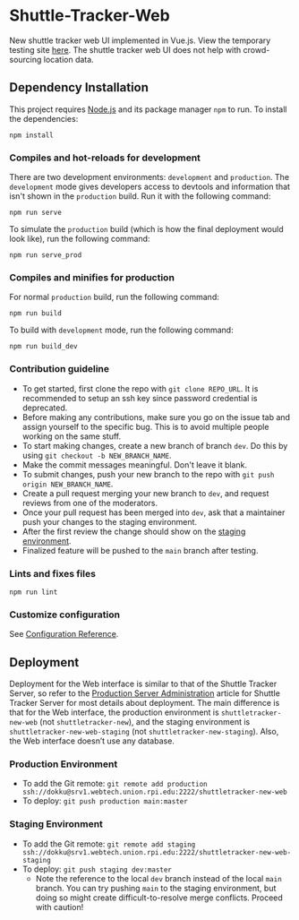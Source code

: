 # Shuttle-Tracker-Web
New shuttle tracker web UI implemented in Vue.js.
View the temporary testing site [here](https://staging.web.shuttletracker.app/).
The shuttle tracker web UI does not help with crowd-sourcing location data.

## Dependency Installation
This project requires [Node.js](https://nodejs.dev/) and its package manager `npm` to run. To install the dependencies:
```
npm install
```

### Compiles and hot-reloads for development
There are two development environments: `development` and `production`.
The `development` mode gives developers access to devtools and information that isn't shown in the `production` build.
Run it with the following command:
```
npm run serve
```
To simulate the `production` build (which is how the final deployment would look like), run the following command:
```
npm run serve_prod
```

### Compiles and minifies for production
For normal `production` build, run the following command:
```
npm run build
```
To build with `development` mode, run the following command:
```
npm run build_dev
```

### Contribution guideline
- To get started, first clone the repo with `git clone REPO_URL`. It is recommended to setup an ssh key since password credential is deprecated.
- Before making any contributions, make sure you go on the issue tab and assign yourself to the specific bug. This is to avoid multiple people working on the same stuff.
- To start making changes, create a new branch of branch `dev`. Do this by using `git checkout -b NEW_BRANCH_NAME`.
- Make the commit messages meaningful. Don't leave it blank.
- To submit changes, push your new branch to the repo with `git push origin NEW_BRANCH_NAME`.
- Create a pull request merging your new branch to `dev`, and request reviews from one of the moderators.
- Once your pull request has been merged into `dev`, ask that a maintainer push your changes to the staging environment.
- After the first review the change should show on the [staging environment](https://staging.web.shuttletracker.app/).
- Finalized feature will be pushed to the `main` branch after testing.

### Lints and fixes files
```
npm run lint
```

### Customize configuration
See [Configuration Reference](https://cli.vuejs.org/config/).

## Deployment
Deployment for the Web interface is similar to that of the Shuttle Tracker Server, so refer to the [Production Server Administration](https://github.com/wtg/Shuttle-Tracker-Server/wiki/Production-Server-Administration) article for Shuttle Tracker Server for most details about deployment. The main difference is that for the Web interface, the production environment is `shuttletracker-new-web` (not `shuttletracker-new`), and the staging environment is `shuttletracker-new-web-staging` (not `shuttletracker-new-staging`). Also, the Web interface doesn’t use any database.

### Production Environment
- To add the Git remote: `git remote add production ssh://dokku@srv1.webtech.union.rpi.edu:2222/shuttletracker-new-web`
- To deploy: `git push production main:master`

### Staging Environment
- To add the Git remote: `git remote add staging ssh://dokku@srv1.webtech.union.rpi.edu:2222/shuttletracker-new-web-staging`
- To deploy: `git push staging dev:master`
	- Note the reference to the local `dev` branch instead of the local `main` branch. You can try pushing `main` to the staging environment, but doing so might create difficult-to-resolve merge conflicts. Proceed with caution!
